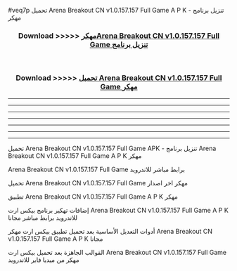 #veq7p تحميل Arena Breakout CN v1.0.157.157 Full Game  A P K - تنزيل برنامج مهكر



<div align="center">
<h3>Download >>>>> <a href="https://runaway1.web.app/?sq=Arena Breakout CN v1.0.157.157 Full Game ">مهكرArena Breakout CN v1.0.157.157 Full Game  تنزيل برنامج</a></h3><br>

<h3>Download >>>>> <a href="https://runaway1.web.app/?sq=Arena Breakout CN v1.0.157.157 Full Game ">تحميل Arena Breakout CN v1.0.157.157 Full Game  مهكر</a></h3>
</div>


----------------------------------------------------------

----------------------------------------------------------

----------------------------------------------------------

----------------------------------------------------------

----------------------------------------------------------

----------------------------------------------------------

----------------------------------------------------------

تحميل Arena Breakout CN v1.0.157.157 Full Game  APK - تنزيل برنامج Arena Breakout CN v1.0.157.157 Full Game  A P K مهكر

Arena Breakout CN v1.0.157.157 Full Game  برابط مباشر للاندرويد

تحميل Arena Breakout CN v1.0.157.157 Full Game  مهكر اخر اصدار

تطبيق Arena Breakout CN v1.0.157.157 Full Game  A P K مهكر

إضافات تهكير برنامج بيكس ارت Arena Breakout CN v1.0.157.157 Full Game  A P K للاندرويد برابط مباشر مجانا

أدوات التعديل الأساسية بعد تحميل تطبيق بيكس ارت مهكر Arena Breakout CN v1.0.157.157 Full Game  A P K مجانا

القوالب الجاهزة بعد تحميل بيكس ارت Arena Breakout CN v1.0.157.157 Full Game  مهكر من ميديا فاير للاندرويد


